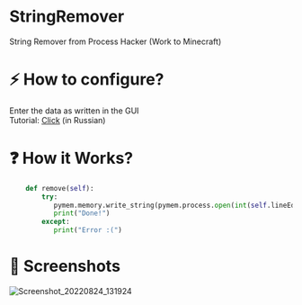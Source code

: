 # StringRemover
String Remover from Process Hacker (Work to Minecraft)

# ⚡ How to configure?
Enter the data as written in the GUI  
Tutorial: [Click](https://www.youtube.com/watch?v=47fI6JxaleM) (in Russian)

# ❓ How it Works?
```python
    def remove(self):
        try:
           pymem.memory.write_string(pymem.process.open(int(self.lineEdit.text(), 0)), int(self.lineEdit_2.text(), 0), bytes(int(self.lineEdit_3.text(), 0)))
           print("Done!")
        except:
           print("Error :(")
``` 

# 📱 Screenshots
![Screenshot_20220824_131924](https://user-images.githubusercontent.com/100863585/186394381-77471cc0-6520-4803-b457-d1ac777beb20.png)

